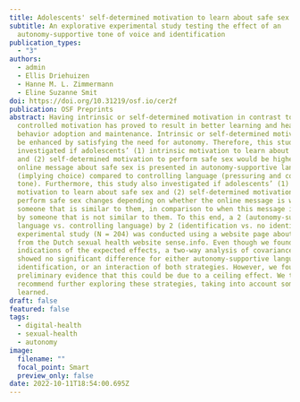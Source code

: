 ```yaml
---
title: Adolescents' self-determined motivation to learn about safe sex online
subtitle: An explorative experimental study testing the effect of an
  autonomy-supportive tone of voice and identification
publication_types:
  - "3"
authors:
  - admin
  - Ellis Driehuizen
  - Hanne M. L. Zimmermann
  - Eline Suzanne Smit
doi: https://doi.org/10.31219/osf.io/cer2f
publication: OSF Preprints
abstract: Having intrinsic or self-determined motivation in contrast to
  controlled motivation has proved to result in better learning and health
  behavior adoption and maintenance. Intrinsic or self-determined motivation can
  be enhanced by satisfying the need for autonomy. Therefore, this study
  investigated if adolescents’ (1) intrinsic motivation to learn about safe sex
  and (2) self-determined motivation to perform safe sex would be higher when an
  online message about safe sex is presented in autonomy-supportive language
  (implying choice) compared to controlling language (pressuring and commanding
  tone). Furthermore, this study also investigated if adolescents’ (1) intrinsic
  motivation to learn about safe sex and (2) self-determined motivation to
  perform safe sex changes depending on whether the online message is written by
  someone that is similar to them, in comparison to when this message is written
  by someone that is not similar to them. To this end, a 2 (autonomy-supportive
  language vs. controlling language) by 2 (identification vs. no identification)
  experimental study (N = 204) was conducted using a website page about safe sex
  from the Dutch sexual health website sense.info. Even though we found some
  indications of the expected effects, a two-way analysis of covariance (ANCOVA)
  showed no significant difference for either autonomy-supportive language,
  identification, or an interaction of both strategies. However, we found some
  preliminary evidence that this could be due to a ceiling effect. We therefore
  recommend further exploring these strategies, taking into account some lessons
  learned.
draft: false
featured: false
tags:
  - digital-health
  - sexual-health
  - autonomy
image:
  filename: ""
  focal_point: Smart
  preview_only: false
date: 2022-10-11T18:54:00.695Z
---
```

